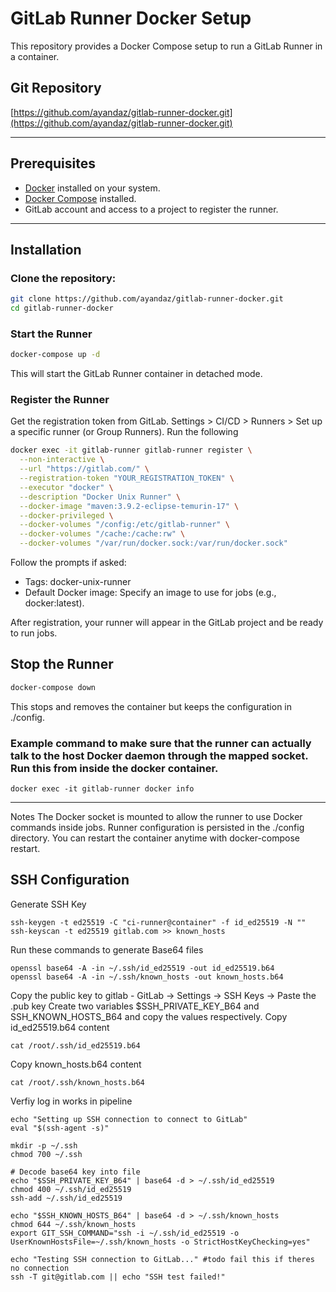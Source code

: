# GitLab Runner Docker Setup

This repository provides a Docker Compose setup to run a GitLab Runner in a container.

## Git Repository

[https://github.com/ayandaz/gitlab-runner-docker.git](https://github.com/ayandaz/gitlab-runner-docker.git)

---

## Prerequisites

- [Docker](https://www.docker.com/get-started) installed on your system.
- [Docker Compose](https://docs.docker.com/compose/install/) installed.
- GitLab account and access to a project to register the runner.

---

## Installation

### Clone the repository:

```bash
git clone https://github.com/ayandaz/gitlab-runner-docker.git
cd gitlab-runner-docker
```

### Start the Runner
```bash
docker-compose up -d
```
This will start the GitLab Runner container in detached mode.

### Register the Runner
Get the registration token from GitLab.
Settings > CI/CD > Runners > Set up a specific runner (or Group Runners).
Run the following
```bash
docker exec -it gitlab-runner gitlab-runner register \
  --non-interactive \
  --url "https://gitlab.com/" \
  --registration-token "YOUR_REGISTRATION_TOKEN" \
  --executor "docker" \
  --description "Docker Unix Runner" \
  --docker-image "maven:3.9.2-eclipse-temurin-17" \
  --docker-privileged \
  --docker-volumes "/config:/etc/gitlab-runner" \
  --docker-volumes "/cache:/cache:rw" \
  --docker-volumes "/var/run/docker.sock:/var/run/docker.sock"

```
Follow the prompts if asked:
- Tags: docker-unix-runner
- Default Docker image: Specify an image to use for jobs (e.g., docker:latest).

After registration, your runner will appear in the GitLab project and be ready to run jobs.

## Stop the Runner
```bash
docker-compose down
```
This stops and removes the container but keeps the configuration in ./config.

### Example command to make sure that the runner can actually talk to the host Docker daemon through the mapped socket. Run this from inside the docker container.
```
docker exec -it gitlab-runner docker info
```
---
Notes
The Docker socket is mounted to allow the runner to use Docker commands inside jobs.
Runner configuration is persisted in the ./config directory.
You can restart the container anytime with docker-compose restart.

## SSH Configuration
Generate SSH Key
```
ssh-keygen -t ed25519 -C "ci-runner@container" -f id_ed25519 -N ""
ssh-keyscan -t ed25519 gitlab.com >> known_hosts
```
Run these commands to generate Base64 files
```
openssl base64 -A -in ~/.ssh/id_ed25519 -out id_ed25519.b64
openssl base64 -A -in ~/.ssh/known_hosts -out known_hosts.b64
```
Copy the public key to gitlab - GitLab → Settings → SSH Keys → Paste the .pub key
Create two variables $SSH_PRIVATE_KEY_B64 and SSH_KNOWN_HOSTS_B64 and copy the values respectively. 
Copy id_ed25519.b64 content
```
cat /root/.ssh/id_ed25519.b64
```
Copy known_hosts.b64 content
```
cat /root/.ssh/known_hosts.b64
```
Verfiy log in works in pipeline
```
echo "Setting up SSH connection to connect to GitLab"
eval "$(ssh-agent -s)"

mkdir -p ~/.ssh
chmod 700 ~/.ssh

# Decode base64 key into file
echo "$SSH_PRIVATE_KEY_B64" | base64 -d > ~/.ssh/id_ed25519
chmod 400 ~/.ssh/id_ed25519
ssh-add ~/.ssh/id_ed25519

echo "$SSH_KNOWN_HOSTS_B64" | base64 -d > ~/.ssh/known_hosts
chmod 644 ~/.ssh/known_hosts
export GIT_SSH_COMMAND="ssh -i ~/.ssh/id_ed25519 -o UserKnownHostsFile=~/.ssh/known_hosts -o StrictHostKeyChecking=yes"

echo "Testing SSH connection to GitLab..." #todo fail this if theres no connection
ssh -T git@gitlab.com || echo "SSH test failed!"
```
